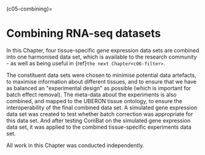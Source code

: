 (c05-combining)=
# Combining RNA-seq datasets

[//]: # (TODO: Link to outputs, i.e. combined dataset)
[//]: # (TODO: Cross-ref to this chapter's sections)
[//]: # (TODO: Check if UBERON has been mentioned yet: cross-ref - if not, mention in Background)
[//]: # (TODO: Check if I want to say UBERON or Uberon)

In this Chapter, four tissue-specific gene expression data sets are combined into one harmonised data set, which is available to the research community - as well as being useful in {ref}`the next Chapter<c06-filter>`.

The constituent data sets were chosen to minimise potential data artefacts, to maximise information about different tissues, and to ensure that we have as balanced an "experimental design" as possible (which is important for batch effect removal).
The meta-data about the experiments is also combined, and mapped to the UBERON tissue ontology, to ensure the interoperability of the final combined data set.
A simulated gene expression data set was created to test whether batch correction was appropriate for this data set. 
And after testing ComBat on the simulated gene expression data set, it was applied to the combined tissue-specific experiments data set.

All work in this Chapter was conducted independently. 